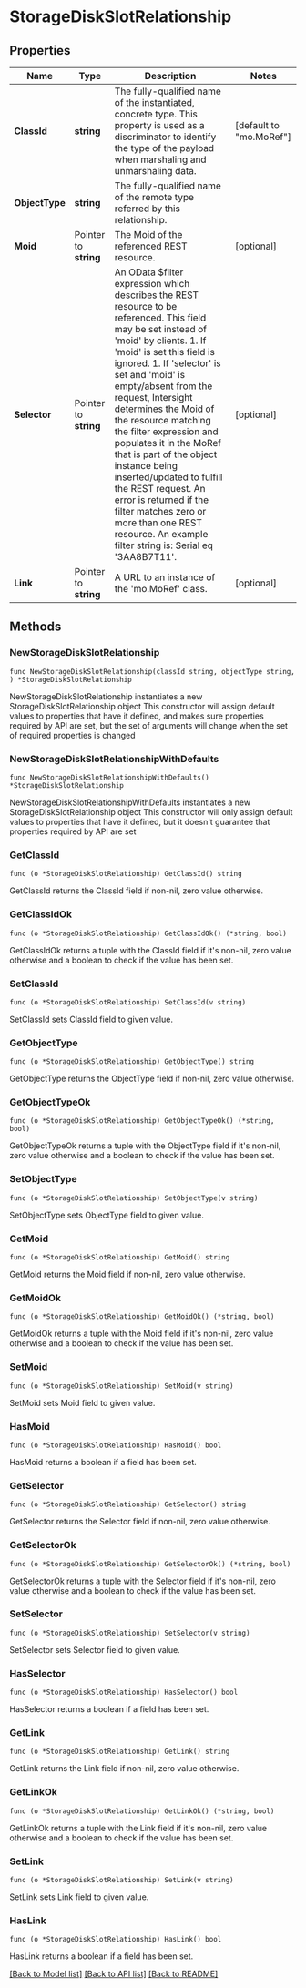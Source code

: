 # StorageDiskSlotRelationship

## Properties

Name | Type | Description | Notes
------------ | ------------- | ------------- | -------------
**ClassId** | **string** | The fully-qualified name of the instantiated, concrete type. This property is used as a discriminator to identify the type of the payload when marshaling and unmarshaling data. | [default to "mo.MoRef"]
**ObjectType** | **string** | The fully-qualified name of the remote type referred by this relationship. | 
**Moid** | Pointer to **string** | The Moid of the referenced REST resource. | [optional] 
**Selector** | Pointer to **string** | An OData $filter expression which describes the REST resource to be referenced. This field may be set instead of &#39;moid&#39; by clients. 1. If &#39;moid&#39; is set this field is ignored. 1. If &#39;selector&#39; is set and &#39;moid&#39; is empty/absent from the request, Intersight determines the Moid of the resource matching the filter expression and populates it in the MoRef that is part of the object instance being inserted/updated to fulfill the REST request. An error is returned if the filter matches zero or more than one REST resource. An example filter string is: Serial eq &#39;3AA8B7T11&#39;. | [optional] 
**Link** | Pointer to **string** | A URL to an instance of the &#39;mo.MoRef&#39; class. | [optional] 

## Methods

### NewStorageDiskSlotRelationship

`func NewStorageDiskSlotRelationship(classId string, objectType string, ) *StorageDiskSlotRelationship`

NewStorageDiskSlotRelationship instantiates a new StorageDiskSlotRelationship object
This constructor will assign default values to properties that have it defined,
and makes sure properties required by API are set, but the set of arguments
will change when the set of required properties is changed

### NewStorageDiskSlotRelationshipWithDefaults

`func NewStorageDiskSlotRelationshipWithDefaults() *StorageDiskSlotRelationship`

NewStorageDiskSlotRelationshipWithDefaults instantiates a new StorageDiskSlotRelationship object
This constructor will only assign default values to properties that have it defined,
but it doesn't guarantee that properties required by API are set

### GetClassId

`func (o *StorageDiskSlotRelationship) GetClassId() string`

GetClassId returns the ClassId field if non-nil, zero value otherwise.

### GetClassIdOk

`func (o *StorageDiskSlotRelationship) GetClassIdOk() (*string, bool)`

GetClassIdOk returns a tuple with the ClassId field if it's non-nil, zero value otherwise
and a boolean to check if the value has been set.

### SetClassId

`func (o *StorageDiskSlotRelationship) SetClassId(v string)`

SetClassId sets ClassId field to given value.


### GetObjectType

`func (o *StorageDiskSlotRelationship) GetObjectType() string`

GetObjectType returns the ObjectType field if non-nil, zero value otherwise.

### GetObjectTypeOk

`func (o *StorageDiskSlotRelationship) GetObjectTypeOk() (*string, bool)`

GetObjectTypeOk returns a tuple with the ObjectType field if it's non-nil, zero value otherwise
and a boolean to check if the value has been set.

### SetObjectType

`func (o *StorageDiskSlotRelationship) SetObjectType(v string)`

SetObjectType sets ObjectType field to given value.


### GetMoid

`func (o *StorageDiskSlotRelationship) GetMoid() string`

GetMoid returns the Moid field if non-nil, zero value otherwise.

### GetMoidOk

`func (o *StorageDiskSlotRelationship) GetMoidOk() (*string, bool)`

GetMoidOk returns a tuple with the Moid field if it's non-nil, zero value otherwise
and a boolean to check if the value has been set.

### SetMoid

`func (o *StorageDiskSlotRelationship) SetMoid(v string)`

SetMoid sets Moid field to given value.

### HasMoid

`func (o *StorageDiskSlotRelationship) HasMoid() bool`

HasMoid returns a boolean if a field has been set.

### GetSelector

`func (o *StorageDiskSlotRelationship) GetSelector() string`

GetSelector returns the Selector field if non-nil, zero value otherwise.

### GetSelectorOk

`func (o *StorageDiskSlotRelationship) GetSelectorOk() (*string, bool)`

GetSelectorOk returns a tuple with the Selector field if it's non-nil, zero value otherwise
and a boolean to check if the value has been set.

### SetSelector

`func (o *StorageDiskSlotRelationship) SetSelector(v string)`

SetSelector sets Selector field to given value.

### HasSelector

`func (o *StorageDiskSlotRelationship) HasSelector() bool`

HasSelector returns a boolean if a field has been set.

### GetLink

`func (o *StorageDiskSlotRelationship) GetLink() string`

GetLink returns the Link field if non-nil, zero value otherwise.

### GetLinkOk

`func (o *StorageDiskSlotRelationship) GetLinkOk() (*string, bool)`

GetLinkOk returns a tuple with the Link field if it's non-nil, zero value otherwise
and a boolean to check if the value has been set.

### SetLink

`func (o *StorageDiskSlotRelationship) SetLink(v string)`

SetLink sets Link field to given value.

### HasLink

`func (o *StorageDiskSlotRelationship) HasLink() bool`

HasLink returns a boolean if a field has been set.


[[Back to Model list]](../README.md#documentation-for-models) [[Back to API list]](../README.md#documentation-for-api-endpoints) [[Back to README]](../README.md)


